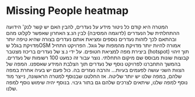 # Missing People heatmap

המטרה היא קודם כל ניטור מידע על נעדרים, להבין האם יש קשר לנק' הידועה ההתחלתית של הנעדרים (לדוגמה המסיבה) לבין הנ.צ האחרון שאפשר לקלוט מהם ובהתאם לכך לזהות נעדרים נוספים ומציאת אותם נעדרים בצורה שהיא טיפה יותר מדויקת בגלל שOSM אמורה להיות יותר מדויקת מהמפות של גוגל.
הפרויקט התחיל ביצירת מפה למציאת חטופים. על ידי נ.צ של נעדרים בריכוז מצטבר (hotspot) תוך זיהוי קבוצות שונות מבוסס שם מיקום התחלתי.
נוצר עבור זה כמעט 100 רשומות של נעדרים.
בהמשך התחברנו לפרויקט נוסף של נעדרים תוך הצלבת המידע שאספנו.
המפה של הצוות השני עושה לפעמים בעיות... והרבה נעזרים בה.
כול פעם יש בעיה אחרת במפה שלהם, במפה שלנו יש יותר שליטה.
אז החלטנו שבנוסף למטרה הראשונה, נייצר מוד נוסף למפה שלנו, שיתאים לצרכים שלהם גם בתור גיבוי.
בנוסף יהיה שימוש נוסף למפה שלנו.
